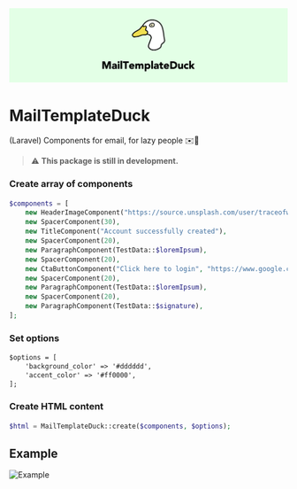 <img src="docs/img/Duck.png" alt="MailTemplateDuck">

# MailTemplateDuck
(Laravel) Components for email, for lazy people ✉️💚

> ⚠️ **This package is still in development.**

### Create array of components
```php
$components = [
    new HeaderImageComponent("https://source.unsplash.com/user/traceofwind/likes/800x400"),
    new SpacerComponent(30),
    new TitleComponent("Account successfully created"),
    new SpacerComponent(20),
    new ParagraphComponent(TestData::$loremIpsum),
    new SpacerComponent(20),
    new CtaButtonComponent("Click here to login", "https://www.google.com", "center"),
    new SpacerComponent(20),
    new ParagraphComponent(TestData::$loremIpsum),
    new SpacerComponent(20),
    new ParagraphComponent(TestData::$signature),
];
```

### Set options
```
$options = [
    'background_color' => '#dddddd',
    'accent_color' => '#ff0000',
];
```

### Create HTML content
```php
$html = MailTemplateDuck::create($components, $options);
```

## Example
<img src="docs/img/example.png" alt="Example">
